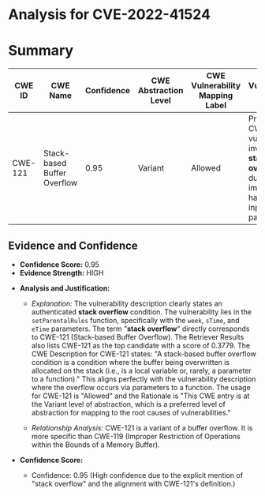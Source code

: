 # Analysis for CVE-2022-41524

# Summary
| CWE ID | CWE Name | Confidence | CWE Abstraction Level | CWE Vulnerability Mapping Label | CWE-Vulnerability Mapping Notes |
|---|---|---|---|---|---|
| CWE-121 | Stack-based Buffer Overflow | 0.95 | Variant | Allowed | Primary CWE. The vulnerability involves a **stack overflow** due to improper handling of input parameters. |

## Evidence and Confidence

*   **Confidence Score:** 0.95
*   **Evidence Strength:** HIGH

- **Analysis and Justification:**
  - *Explanation:* The vulnerability description clearly states an authenticated **stack overflow** condition. The vulnerability lies in the `setParentalRules` function, specifically with the `week`, `sTime`, and `eTime` parameters. The term "**stack overflow**" directly corresponds to CWE-121 (Stack-based Buffer Overflow). The Retriever Results also lists CWE-121 as the top candidate with a score of 0.3779. The CWE Description for CWE-121 states: "A stack-based buffer overflow condition is a condition where the buffer being overwritten is allocated on the stack (i.e., is a local variable or, rarely, a parameter to a function)." This aligns perfectly with the vulnerability description where the overflow occurs via parameters to a function. The usage for CWE-121 is "Allowed" and the Rationale is "This CWE entry is at the Variant level of abstraction, which is a preferred level of abstraction for mapping to the root causes of vulnerabilities."

  - *Relationship Analysis:* CWE-121 is a variant of a buffer overflow. It is more specific than CWE-119 (Improper Restriction of Operations within the Bounds of a Memory Buffer).

- **Confidence Score:**
  - Confidence: 0.95 (High confidence due to the explicit mention of "stack overflow" and the alignment with CWE-121's definition.)